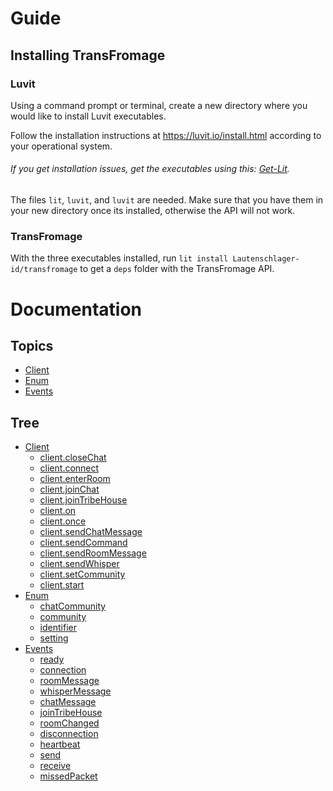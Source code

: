 # Guide

## Installing TransFromage

### Luvit

Using a command prompt or terminal, create a new directory where you would like to install Luvit executables.

Follow the installation instructions at https://luvit.io/install.html according to your operational system.<br>
###### If you get installation issues, get the executables using this: [Get-Lit](https://github.com/SinisterRectus/get-lit).

The files `lit`, `luvit`, and `luvit` are needed. Make sure that you have them in your new directory once its installed, otherwise the API will not work.

### TransFromage

With the three executables installed, run `lit install Lautenschlager-id/transfromage` to get a `deps` folder with the TransFromage API.

# Documentation

## Topics

- [Client](Client.md)
- [Enum](Enum.md)
- [Events](Events.md)

## Tree

- [Client](Client.md)
	- [client.closeChat](Client.md#clientclosechat--self-chatname-)
	- [client.connect](Client.md#clientconnect--self-username-userpassword-startroom-)
	- [client.enterRoom](Client.md#cliententerroom--self-roomname-issalonauto-)
	- [client.joinChat](Client.md#clientjoinchat--self-chatname-)
	- [client.joinTribeHouse](Client.md#clientjointribehouse--self-)
	- [client.on](Client.md#clienton--self-eventname-callback-)
	- [client.once](Client.md#clientonce--self-eventname-callback-)
	- [client.sendChatMessage](Client.md#clientsendchatmessage--self-chatname-message-)
	- [client.sendCommand](Client.md#clientsendcommand--self-command-)
	- [client.sendRoomMessage](Client.md#clientsendroommessage--self-message-)
	- [client.sendWhisper](Client.md#clientsendwhisper--self-targetuser-message-)
	- [client.setCommunity](Client.md#clientsetcommunity--self-community-)
	- [client.start](Client.md#clientstart--function-self-tfmid-token-)
- [Enum](Enum.md)
	- [chatCommunity](Enum.md#chatcommunity-int)
	- [community](Enum.md#community-int)
	- [identifier](Enum.md#identifier-table)
	- [setting](Enum.md#setting-table)
- [Events](Events.md)
	- [ready](Events.md#ready---)
	- [connection](Events.md#connection---)
	- [roomMessage](Events.md#roommessage--playername-message-playercommunity-playerid-)
	- [whisperMessage](Events.md#whispermessage--playername-message-playercommunity-)
	- [chatMessage](Events.md#chatmessage--channelname-playername-message-playercommunity-)
	- [joinTribeHouse](Events.md#jointribehouse--tribename-)
	- [roomChanged](Events.md#roomchanged--roomname-isprivateroom-)
	- [disconnection](Events.md#disconnection--connection-)
	- [heartbeat](Events.md#heartbeat--time-)
	- [send](Events.md#send--identifiers-packet-)
	- [receive](Events.md#receive--connection-packet-identifiers-)
	- [missedPacket](Events.md#missedpacket--identifiers-packet-)